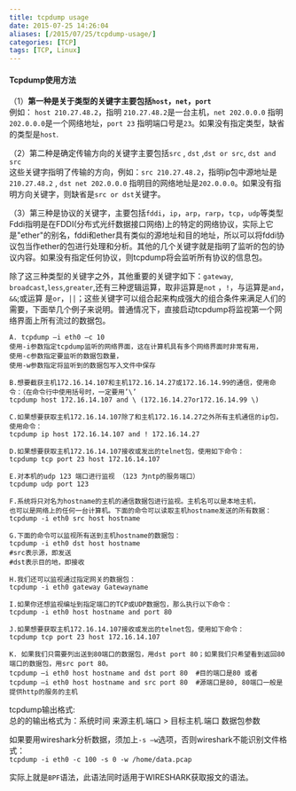 ```yaml
---
title: tcpdump usage
date: 2015-07-25 14:26:04
aliases: [/2015/07/25/tcpdump-usage/]
categories: [TCP]
tags: [TCP, Linux]
---
```


#### Tcpdump使用方法  

（1）**第一种是关于类型的关键字主要包括`host`，`net`，`port`**  
例如： `host 210.27.48.2`，指明 `210.27.48.2`是一台主机，`net 202.0.0.0` 指明`202.0.0.0`是一个网络地址，`port 23` 指明端口号是`23`。如果没有指定类型，缺省的类型是`host`.

（2）第二种是确定传输方向的关键字主要包括`src` , `dst` ,`dst or src`, `dst and src`  
这些关键字指明了传输的方向，例如：`src 210.27.48.2`，指明ip包中源地址是`210.27.48.2` , `dst net 202.0.0.0` 指明目的网络地址是`202.0.0.0`。如果没有指明方向关键字，则缺省是`src or dst`关键字。

（3）第三种是协议的关键字，主要包括`fddi`，`ip`，`arp`，`rarp`，`tcp`，`udp`等类型  
Fddi指明是在FDDI(分布式光纤数据接口网络)上的特定的网络协议，实际上它是"ether"的别名，fddi和ether具有类似的源地址和目的地址，所以可以将fddi协议包当作ether的包进行处理和分析。其他的几个关键字就是指明了监听的包的协议内容。如果没有指定任何协议，则tcpdump将会监听所有协议的信息包。

除了这三种类型的关键字之外，其他重要的关键字如下：`gateway`, `broadcast`,`less`,`greater`,还有三种逻辑运算，取非运算是`not` ，`!`，与运算是`and`，`&&`;或运算 是`or`，`││`；这些关键字可以组合起来构成强大的组合条件来满足人们的需要，下面举几个例子来说明。普通情况下，直接启动tcpdump将监视第一个网络界面上所有流过的数据包。

    A. tcpdump –i eth0 –c 10  
    使用-i参数指定tcpdump监听的网络界面，这在计算机具有多个网络界面时非常有用，
    使用-c参数指定要监听的数据包数量，
    使用-w参数指定将监听到的数据包写入文件中保存
     
    B.想要截获主机172.16.14.107和主机172.16.14.27或172.16.14.99的通信，使用命令：（在命令行中使用括号时，一定要用’\’
    tcpdump host 172.16.14.107 and \ (172.16.14.27or172.16.14.99 \)
    
    C.如果想要获取主机172.16.14.107除了和主机172.16.14.27之外所有主机通信的ip包，使用命令：
    tcpdump ip host 172.16.14.107 and ! 172.16.14.27
    
    D.如果想要获取主机172.16.14.107接收或发出的telnet包，使用如下命令：
    tcpdump tcp port 23 host 172.16.14.107
    
    E.对本机的udp 123 端口进行监视 （123 为ntp的服务端口）
    tcpdump udp port 123

    F.系统将只对名为hostname的主机的通信数据包进行监视。主机名可以是本地主机，
    也可以是网络上的任何一台计算机。下面的命令可以读取主机hostname发送的所有数据： 
    tcpdump -i eth0 src host hostname
    
    G.下面的命令可以监视所有送到主机hostname的数据包： 
    tcpdump -i eth0 dst host hostname
    #src表示源，即发送
    #dst表示目的地，即接收
    
    H.我们还可以监视通过指定网关的数据包： 
    tcpdump -i eth0 gateway Gatewayname
    
    I.如果你还想监视编址到指定端口的TCP或UDP数据包，那么执行以下命令： 
    tcpdump -i eth0 host hostname and port 80
    
    J.如果想要获取主机172.16.14.107接收或发出的telnet包，使用如下命令：
    tcpdump tcp port 23 host 172.16.14.107
    
    K. 如果我们只需要列出送到80端口的数据包，用dst port 80；如果我们只希望看到返回80端口的数据包，用src port 80。 
    tcpdump –i eth0 host hostname and dst port 80  #目的端口是80 或者
    tcpdump –i eth0 host hostname and src port 80  #源端口是80, 80端口一般是提供http的服务的主机
  
tcpdump输出格式:  
总的的输出格式为：系统时间 来源主机.端口 > 目标主机.端口 数据包参数
  
如果要用wireshark分析数据，须加上`-s –w`选项，否则wireshark不能识别文件格式：  
`tcpdump -i eth0 -c 100 -s 0 -w /home/data.pcap`

实际上就是`BPF`语法，此语法同时适用于WIRESHARK获取报文的语法。

